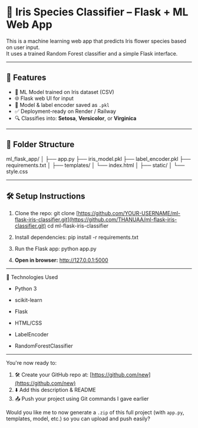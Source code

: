# 🌸 Iris Species Classifier – Flask + ML Web App

This is a machine learning web app that predicts Iris flower species based on user input.  
It uses a trained Random Forest classifier and a simple Flask interface.

---

## 🚀 Features

- 🧠 ML Model trained on Iris dataset (CSV)
- 🌐 Flask web UI for input
- 💾 Model & label encoder saved as `.pkl`
- ✅ Deployment-ready on Render / Railway
- 🔍 Classifies into: **Setosa**, **Versicolor**, or **Virginica**

---

## 📂 Folder Structure

ml_flask_app/
│
├── app.py
├── iris_model.pkl
├── label_encoder.pkl
├── requirements.txt
│
├── templates/
│   └── index.html
│
├── static/
│   └── style.css



---

## 🛠️ Setup Instructions

1. Clone the repo:
   git clone [https://github.com/YOUR-USERNAME/ml-flask-iris-classifier.git](https://github.com/THANUAA/ml-flask-iris-classifier.git)
cd ml-flask-iris-classifier

2. Install dependencies:
   pip install -r requirements.txt

3. Run the Flask app:
   python app.py

4. **Open in browser:**
   http://127.0.0.1:5000


---

🧪 Technologies Used
- Python 3

- scikit-learn

- Flask

- HTML/CSS

- LabelEncoder

- RandomForestClassifier



---

You're now ready to:

1. 🛠 Create your GitHub repo at: [https://github.com/new](https://github.com/new)  
2. ⬇️ Add this description & README  
3. 📤 Push your project using Git commands I gave earlier

Would you like me to now generate a `.zip` of this full project (with `app.py`, templates, model, etc.) so you can upload and push easily?


